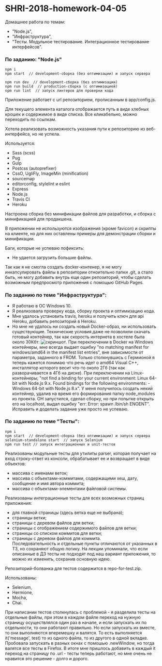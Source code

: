 # SHRI-2018-homework-04-05

Домашнее работа по темам: 
* "Node.js",
* "Инфраструктура",
* "Тесты. Модульное тестирование. Интеграционное тестирование интерфейсов".

### По заданию: "Node.js"

```
npm i
npm start  // development-сборка (без оптимизации) и запуск сервера

npm run dev  // development-сборка (без оптимизации)
npm run build  // production-сборка (с оптимизацией)
npm run lint  // запуск линтеров для проверки кода
```
Приложение работает с url репозиторием, прописанным в app/config.js.

Для текущего элемента каталога отображается путь в виде хлебных крошек и содержимое в виде списка.
Все кликабельно, можно переходить по ссылкам.

Хотела реализовать возможность указания пути к репозиторию из веб-интерфейса, но не успела.

Используется:
* Sass (scss)
* Pug
* Gulp
* Postcss (autoprefixer)
* CssO, UgliFly, ImageMin (minification)
* sourcemap
* editorconfig, stylelint и eslint
* Express
* Node.js
* Travis CI
* Heroku

Настроена сборка без минификации файлов для разработки, и сборка с минификацией для продакшена.

В приложении не используются изображения (кроме favicon) и скрипты на клиенте, но для них оставлены примеры для демонстрации сборки и минификации.

Баги, которые не успеваю пофиксить:
* Не удается загрузить большие файлы.

Так как я не смогла создать docker-контенер, я не могу инкапсулировать файлы в репозитории отноительно папки .git, а стало быть, не могу добавить внутрь еще один репозиторий, чтобы сделать возможным предпросмотр приложения с помощью GitHub Pages.

### По заданию по теме "Инфраструктура": 
* Я работаю в ОС Windows 10.
* Я реализовала проверку кода, сборку проекта и оптимизацию кода.
* Мне удалось установить travis, heroku и получить ключ для api Heroku, добавить репозиторий в Heroku. 
* Но мне не удалось ни создать новый Docker-образ, ни использовать существующие. Технические условия даже не позволили скачать готовый контейнер, так как скорость интернета в хостеле была около 30Кбт:
![скриншот](https://yandex.ru/internet/informer/white/ru/30504.837983352634-184017.33990147783.png).
При переключении в Docker на Windows контейнеры, мне всегда выдает ошибку "no matching manifest for windows/amd64 in the manifest list entries", вне зависимости от параметра, заданного в FROM. Только столкнувшись с Гермионой я теперь кажется понимаю что речь идет о amd64 Visual C++, инсталлятор которого весит что-то около 2Гб (так как разворачивается в 4Гб на диске). При переключении на Linux-контейнеры; "not find a binding for your current environment: Linux 64-bit with Node.js 9.x. Found bindings for the following environments: - Windows 64-bit with Node.js 8.x". У меня получилось создать некий контейнер, удалив на время его формирования папку node_modules из проекта. ОН запустился, сделал сборку, но при попытке открыть его на localhost, выдал ошибку "err: Error: spawn /bin/sh ENOENT". Исправить и доделать задание уже просто не успеваю.

### По заданию по теме "Тесты":

```
npm i
npm start  // development-сборка (без оптимизации) и запуск сервера
selenium-standalone start  // запуск Selenium
npm run test // запуск интеграционных и unit-тестов
```

Реализованы модульные тесты для утилиты parser, которая получает на вход строку-ответ из консоли, обрабатывает ее и возвращает в виде объектов:
* массива с именами веток;
* массива с объектами-коммитами, содержащими хеш, дату, сообщение и имя автора коммита;
* массива с объектами-элементами файловой системы.

Реализованы интеграционные тесты для всех возможных страниц приложения:
* для главной страницы (здесь ветка еще не выбрана);
* страницы ветки;
* страницы с деревом файлов для ветки;
* страницы с отображением содержимого файлов для ветки;
* страницы со списком коммитов для ветки;
* страницы с деревом файлов для коммита.  
Последовательность и отдельные пункты отличаются от указанных в ТЗ, но сохраняют общую логику. На лекции упоминали, что если описанные в ДЗ тесты не подходят под наш вариант приложения, то можно их изменить, сохранив основную идею.

Репозиторий-болванка для тестов содержится в repo-for-test.zip.

Использованы:
* Selenium,
* Hermione,
* Mocha,
* Chai.

При написании тестов столкнулась с проблемой - я разделила тесты на отдельные файлы, при этом в каждом файле переход на нужную страницу осуществлялся один раз в начале, и если запускать их по отдельности, то они работают правильно. Но если запускать их вместе, то они выполняются вперемешку и валятся. То есть выполняется it('message', test) то из одного файла, то из другого в одной вкладке. Пробовала запускать в разных окнах с помошью .newWindow, но тогда валятся все тесты в Firefox. В итоге мне пришлось добавить в каждый it переход на страницу по .url - тесты теперь работают, но мне очень не нравится это решение - долго и дорого.
